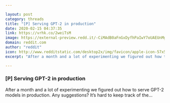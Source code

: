 ```yaml
---

layout: post
category: threads
title: "[P] Serving GPT-2 in production"
date: 2020-02-15 04:37:35
link: https://vrhk.co/2weiTsM
image: https://external-preview.redd.it/-CiMAdB0aFnGxDyfhPaIwY7oUAEUnMg7uyUrOXOTeCQ.jpg?width=1080&height=565.445026178&auto=webp&s=1a9c29b8bb8777dde3e208092624fe6291513d5a
domain: reddit.com
author: "reddit"
icon: http://www.redditstatic.com/desktop2x/img/favicon/apple-icon-57x57.png
excerpt: "After a month and a lot of experimenting we figured out how to serve GPT-2 models in production. Any suggestions? It’s hard to keep track of the..."

---
```


### [P] Serving GPT-2 in production

After a month and a lot of experimenting we figured out how to serve GPT-2 models in production. Any suggestions? It’s hard to keep track of the...